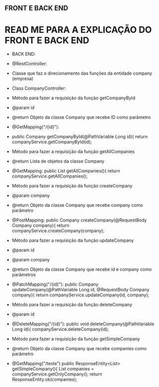 ## FRONT E BACK END

# READ ME PARA A EXPLICAÇÃO DO FRONT E BACK END

 - BACK END:

 - @RestController:
 - Classe que faz o direcionamento das funções da entidade company (empresa)

 - Class CompanyController:
 - Método para fazer a requisição da função getCompanyById
 - @param id
 -  @return  Objeto da classe Company que recebe ID como parâmetro

 -  @GetMapping("/{id}"):
 -  public Company getCompanyById(@PathVariable Long id){
        return companyService.getCompanyById(id);
-  Método para fazer a requisição da função getAllCompanies
-  @return Lista de objetos da classe Company

-  @GetMapping:
    public List <Company> getAllCompanies(){
        return companyService.getAllCompanies();
- Método para fazer a requisição da função createCompany
- @param company
-  @return Objeto da classe Company que recebe company como parâmetro

-   @PostMapping:
    public Company createCompany(@RequestBody Company company){
        return companyService.createCompany(company);
- Método para fazer a requisição da função updateCompany
- @param id
-  @param company
-  @return Objeto da classe Company que recebe id e company como parâmetros

-  @PatchMapping("/{id}"):
    public Company updateCompany(@PathVariable Long id, @RequestBody Company company){
        return companyService.updateCompany(id, company);
- Método para fazer a requisição da função deleteCompany
- @param id

- @DeleteMapping("/{id}"):
    public void deleteCompany(@PathVariable Long id){
        companyService.deleteCompany(id);
- Método para fazer a requisição da função getSimpleCompany
- @return Objeto da classe Company que recebe companies como parâmetro

-  @GetMapping("/teste")
    public ResponseEntity<List<CompanyDTO>> getSimpleCompany(){
        List<CompanyDTO> companies = companyService.getOnlyCompany();
        return ResponseEntity.ok(companies);
